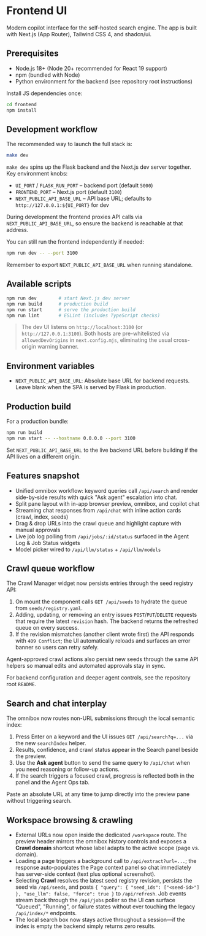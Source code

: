 # Frontend UI

Modern copilot interface for the self-hosted search engine. The app is built with Next.js (App Router), Tailwind CSS 4, and shadcn/ui.

## Prerequisites

- Node.js 18+ (Node 20+ recommended for React 19 support)
- npm (bundled with Node)
- Python environment for the backend (see repository root instructions)

Install JS dependencies once:

```bash
cd frontend
npm install
```

## Development workflow

The recommended way to launch the full stack is:

```bash
make dev
```

`make dev` spins up the Flask backend and the Next.js dev server together. Key environment knobs:

- `UI_PORT` / `FLASK_RUN_PORT` – backend port (default `5000`)
- `FRONTEND_PORT` – Next.js port (default `3100`)
- `NEXT_PUBLIC_API_BASE_URL` – API base URL; defaults to `http://127.0.0.1:${UI_PORT}` for dev

During development the frontend proxies API calls via `NEXT_PUBLIC_API_BASE_URL`, so ensure the backend is reachable at that address.

You can still run the frontend independently if needed:

```bash
npm run dev -- --port 3100
```

Remember to export `NEXT_PUBLIC_API_BASE_URL` when running standalone.

## Available scripts

```bash
npm run dev        # start Next.js dev server
npm run build      # production build
npm run start      # serve the production build
npm run lint       # ESLint (includes TypeScript checks)
```

> The dev UI listens on `http://localhost:3100` (or `http://127.0.0.1:3100`). Both hosts are pre-whitelisted via `allowedDevOrigins` in `next.config.mjs`, eliminating the usual cross-origin warning banner.

## Environment variables

- `NEXT_PUBLIC_API_BASE_URL`: Absolute base URL for backend requests. Leave blank when the SPA is served by Flask in production.

## Production build

For a production bundle:

```bash
npm run build
npm run start -- --hostname 0.0.0.0 --port 3100
```

Set `NEXT_PUBLIC_API_BASE_URL` to the live backend URL before building if the API lives on a different origin.

## Features snapshot

- Unified omnibox workflow: keyword queries call `/api/search` and render side-by-side results with quick "Ask agent" escalation into chat.
- Split pane layout with in-app browser preview, omnibox, and copilot chat
- Streaming chat responses from `/api/chat` with inline action cards (crawl, index, seeds)
- Drag & drop URLs into the crawl queue and highlight capture with manual approvals
- Live job log polling from `/api/jobs/:id/status` surfaced in the Agent Log & Job Status widgets
- Model picker wired to `/api/llm/status` + `/api/llm/models`

## Crawl queue workflow

The Crawl Manager widget now persists entries through the seed registry API:

1. On mount the component calls `GET /api/seeds` to hydrate the queue from `seeds/registry.yaml`.
2. Adding, updating, or removing an entry issues `POST`/`PUT`/`DELETE` requests that require the latest `revision` hash. The backend returns the refreshed queue on every success.
3. If the revision mismatches (another client wrote first) the API responds with `409 Conflict`; the UI automatically reloads and surfaces an error banner so users can retry safely.

Agent-approved crawl actions also persist new seeds through the same API helpers so manual edits and automated approvals stay in sync.

For backend configuration and deeper agent controls, see the repository root `README`.

## Search and chat interplay

The omnibox now routes non-URL submissions through the local semantic index:

1. Press Enter on a keyword and the UI issues `GET /api/search?q=...` via the new `searchIndex` helper.
2. Results, confidence, and crawl status appear in the Search panel beside the preview.
3. Use the **Ask agent** button to send the same query to `/api/chat` when you need reasoning or follow-up actions.
4. If the search triggers a focused crawl, progress is reflected both in the panel and the Agent Ops tab.

Paste an absolute URL at any time to jump directly into the preview pane without triggering search.

## Workspace browsing & crawling

- External URLs now open inside the dedicated `/workspace` route. The preview header mirrors the omnibox history controls and exposes a **Crawl domain** shortcut whose label adapts to the active scope (page vs. domain).
- Loading a page triggers a background call to `/api/extract?url=...`; the response auto-populates the Page context panel so chat immediately has server-side context (text plus optional screenshot).
- Selecting **Crawl** resolves the latest seed registry revision, persists the seed via `/api/seeds`, and posts `{ "query": { "seed_ids": ["<seed-id>"] }, "use_llm": false, "force": true }` to `/api/refresh`. Job events stream back through the `/api/jobs` poller so the UI can surface "Queued", "Running", or failure states without ever touching the legacy `/api/index/*` endpoints.
- The local search box now stays active throughout a session—if the index is empty the backend simply returns zero results.
